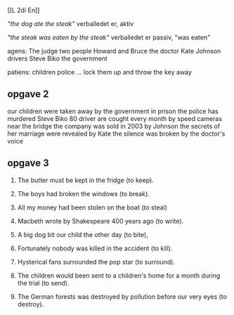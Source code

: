 [[L 2di En]]

_"the dog ate the steak"_
verballedet er, aktiv 

_"the steak was eaten by the steak"_
verballedet er passiv, "was eaten"

agens:
The judge
two people
Howard and Bruce
the doctor
Kate
Johnson
drivers
Steve Biko
the government 

patiens:
children
police
... lock them up and throw the key away


## opgave 2

our children were taken away by the government
in prison the police has murdered Steve Biko
80 driver are cought every month by speed cameras near the bridge 
the company was sold in 2003 by Johnson
the secrets of her marriage were revealed by Kate
the silence was broken by the doctor's voice

## opgave 3

1. The butter must be kept in the fridge (to keep).

2. The boys had broken the windows (to break). 

3. All my money had been stolen on the boat (to steal)

4. Macbeth wrote by Shakespeare 400 years ago (to write).

5. A big dog bit our child the other day (to bite),

6. Fortunately nobody was killed in the accident (to kill).

7. Hysterical fans surrounded the pop star (to surround).

8. The children would been sent to a children's home for a month during the trial (to send).

9. The German forests was destroyed by pollution before our very eyes (to destroy).




